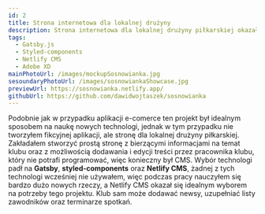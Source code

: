 ```yaml
---
id: 2
title: Strona internetowa dla lokalnej drużyny
description: Strona internetowa dla lokalnej drużyny piłkarskiej okazała się idealnym projektem do nauki Gatsby.js oraz styled-components.
tags:
  - Gatsby.js
  - Styled-components
  - Netlify CMS
  - Adobe XD
mainPhotoUrl: /images/mockupSosnowianka.jpg
sesoundaryPhotoUrl: /images/sosnowiankaShowcase.jpg
previewUrl: https://sosnowianka.netlify.app/
githubUrl: https://github.com/dawidwojtaszek/sosnowianka
---
```


Podobnie jak w przypadku aplikacji e-comerce ten projekt był idealnym sposobem na naukę nowych technologi, jednak w tym przypadku nie tworzyłem fikcyjnej aplikacji, ale stronę dla lokalnej drużyny piłkarskiej. Zakładałem stworzyć prostą stronę z bierzącymi informacjami na temat klubu oraz z możliwością dodawania i edycji treści przez pracownika klubu, który nie potrafi programować, więc konieczny był CMS. Wybór technologi padł na **Gatsby**, **styled-components** oraz **Netlify CMS**, żadnej z tych technologi wcześniej nie używałem, więc podczas pracy nauczyłem się bardzo dużo nowych rzeczy, a Netlify CMS okazał się idealnym wyborem na potrzeby tego projektu. Klub sam może dodawać newsy, uzupełniać listy zawodników oraz terminarze spotkań.
